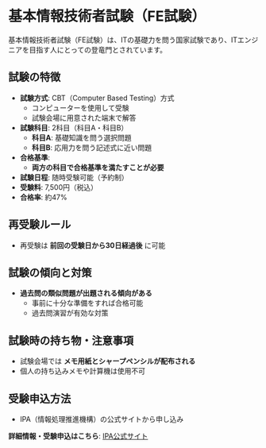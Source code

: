# 基本情報技術者試験（FE試験）

基本情報技術者試験（FE試験）は、ITの基礎力を問う国家試験であり、ITエンジニアを目指す人にとっての登竜門とされています。  

## 試験の特徴
- **試験方式**: CBT（Computer Based Testing）方式  
  - コンピューターを使用して受験  
  - 試験会場に用意された端末で解答  
- **試験科目**: 2科目（科目A・科目B）  
  - **科目A**: 基礎知識を問う選択問題  
  - **科目B**: 応用力を問う記述式に近い問題  
- **合格基準**:  
  - **両方の科目で合格基準を満たすことが必要**  
- **試験日程**: 随時受験可能（予約制）  
- **受験料**: 7,500円（税込）  
- **合格率**: 約47%  

## 再受験ルール
- 再受験は **前回の受験日から30日経過後** に可能  

## 試験の傾向と対策
- **過去問の類似問題が出題される傾向がある**  
  - 事前に十分な準備をすれば合格可能  
  - 過去問演習が有効な対策  

## 試験時の持ち物・注意事項
- 試験会場では **メモ用紙とシャープペンシルが配布される**  
- 個人の持ち込みメモや計算機は使用不可  

## 受験申込方法
- IPA（情報処理推進機構）の公式サイトから申し込み  

**詳細情報・受験申込はこちら**: [IPA公式サイト](https://www.ipa.go.jp)  
